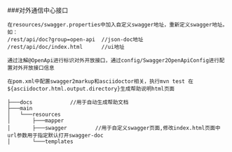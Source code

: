 ###对外通信中心接口
    
    在resources/swagger.properties中加入自定义swagger地址，重新定义swagger地址。
    如：
    /rest/api/doc?group=open-api  //json-doc地址
    /rest/api/doc/index.html      //ui地址
    
    通过注解@OpenApi进行标识对外开放接口，通过config/Swagger2OpenApiConfig进行配置对外开放接口信息

    在pom.xml中配置swagger2markup和asciidoctor相关，执行mvn test 在${asciidoctor.html.output.directory}生成帮助说明html页面
  
~~~
├───docs            //用于自动生成帮助文档
├───main
│   └───resources
│       ├───mapper
│       ├───swagger         //用于自定义swagger页面,修改index.html页面中url参数用于指定默认打开swagger-doc
│       └───templates

~~~
